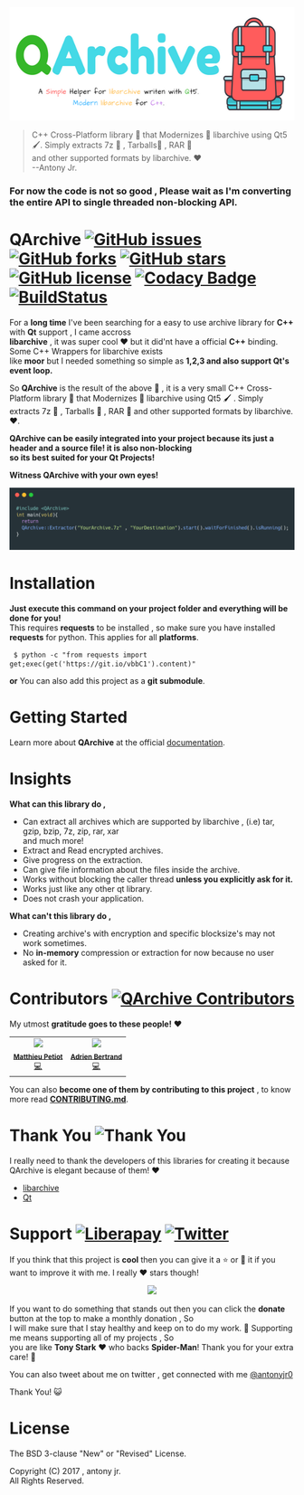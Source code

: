 
<p align="center">
  <img src=".img/poster.png" height="200px" width=auto alt="QArchive Poster">  <br>
</p>

> C++ Cross-Platform library :ring: that Modernizes :rocket: libarchive using Qt5 :paintbrush:. Simply extracts 7z :hamburger: , Tarballs:8ball: , RAR :briefcase:    
> and other supported formats by libarchive. :heart:    
> --Antony Jr.

### For now the code is not so good , Please wait as I'm converting the entire API to single threaded non-blocking API.

# QArchive [![GitHub issues](https://img.shields.io/github/issues/antony-jr/QArchive.svg?style=flat-square)](https://github.com/antony-jr/QArchive/issues) [![GitHub forks](https://img.shields.io/github/forks/antony-jr/QArchive.svg?style=flat-square)](https://github.com/antony-jr/QArchive/network) [![GitHub stars](https://img.shields.io/github/stars/antony-jr/QArchive.svg?style=flat-square)](https://github.com/antony-jr/QArchive/stargazers) [![GitHub license](https://img.shields.io/github/license/antony-jr/QArchive.svg?style=flat-square)](https://github.com/antony-jr/QArchive/blob/master/LICENSE) [![Codacy Badge](https://api.codacy.com/project/badge/Grade/1ebae88c4a4e4e9d9a494568799a9ec8)](https://www.codacy.com/app/antony-jr/QArchive?utm_source=github.com&amp;utm_medium=referral&amp;utm_content=antony-jr/QArchive&amp;utm_campaign=Badge_Grade) [![BuildStatus](https://travis-ci.org/antony-jr/QArchive.svg?branch=master)](https://travis-ci.org/antony-jr/QArchive)

For a **long time** I've been searching for a easy to use archive library for **C++** with **Qt** support , I came accross    
**libarchive** , it was super cool :heart: but it did'nt have a official **C++** binding. Some C++ Wrappers for libarchive exists    
like **moor** but I needed something so simple as **1,2,3 and also support Qt's event loop.**    

So **QArchive** is the result of the above :dog: , it is a very small C++ Cross-Platform library :ring: that Modernizes :rocket: libarchive using Qt5 :paintbrush: . Simply extracts 7z :hamburger: , Tarballs :8ball: , RAR :briefcase: and other supported formats by libarchive. :heart:.

**QArchive can be easily integrated into your project because its just a header and a source file! it is also non-blocking   
so its best suited for your Qt Projects!**

**Witness QArchive with your own eyes!**   

<p align="center">
  <img src=".img/code2.png" alt="QArchive Poster 2"><br>
</p>


# Installation

**Just execute this command on your project folder and everything will be done for you!**   
This requires **requests** to be installed , so make sure you have installed **requests** for python.
This applies for all **platforms**.

```
 $ python -c "from requests import get;exec(get('https://git.io/vbbC1').content)"
```

**or** You can also add this project as a **git submodule**.


# Getting Started

Learn more about **QArchive** at the official [documentation](https://antony-jr.github.io/QArchive).

# Insights

**What can this library do ,**

  * Can extract all archives which are supported by libarchive , (i.e) tar, gzip, bzip, 7z, zip, rar, xar   
    and much more!
  * Extract and Read encrypted archives.
  * Give progress on the extraction.
  * Can give file information about the files inside the archive.
  * Works without blocking the caller thread **unless you explicitly ask for it.**
  * Works just like any other qt library.
  * Does not crash your application.

**What can't this library do ,**

  * Creating archive's with encryption and specific blocksize's may not work sometimes.
  * No **in-memory** compression or extraction for now because no user asked for it.
  

# Contributors [![QArchive Contributors](https://img.shields.io/github/contributors/antony-jr/QArchive.svg)](https://github.com/antony-jr/QArchive/graphs/contributors)

My utmost **gratitude goes to these people!** :heart:

<table>
    <tr align="center">
        <td>
            <img src="https://avatars1.githubusercontent.com/u/1927154?v=4" width="100px"><br>
            <sub>
                <strong>
                    <a href="https://github.com/ardeidae">Matthieu Petiot</a>
                </strong>
            </sub><br>
            <a href="https://github.com/antony-jr/QArchive/commits?author=ardeidae">💻</a>
        </td>
        <td>
            <img src="https://avatars1.githubusercontent.com/u/660896?v=4" width="100px"><br>
            <sub>
                <strong>
                    <a href="https://github.com/adriweb">Adrien Bertrand</a>
                </strong>
            </sub><br>
            <a href="https://github.com/antony-jr/QArchive/commits?author=adriweb">💻</a>
        </td>
    </tr>
</table>

You can also **become one of them by contributing to this project** , to know more read **[CONTRIBUTING.md](.github/CONTRIBUTING.md)**.


# Thank You ![Thank You](https://img.shields.io/badge/Always-Say%20Thank%20You!-blue.svg?style=flat-square)

I really need to thank the developers of this libraries for creating it because QArchive is elegant because of them! :heart:   

* [libarchive](https://github.com/libarchive/libarchive)
* [Qt](https://github.com/qt)


# Support [![Liberapay](https://liberapay.com/assets/widgets/donate.svg)](https://liberapay.com/antonyjr/donate) [![Twitter](https://img.shields.io/twitter/url/https/github.com/antony-jr/QArchive.svg?style=social)](https://twitter.com/intent/tweet?text=Checkout%20%23QArchive%20by%20%40antonyjr0%20%20%2C%20its%20cool.%20Try%20it%20at%20https%3A%2F%2Fgithub.com%2Fantony-jr%2FQArchive)

If you think that this project is **cool** then you can give it a :star: or :fork_and_knife: it if you want to improve it with me. I really :heart: stars though!   

<p align="center">
    <a href="https://liberapay.com/antonyjr/donate">
       <img src="https://liberapay.com/assets/widgets/donate.svg">
    </a>
</p>


If you want to do something that stands out then you can click the **donate** button at the top to make a monthly donation , So   
I will make sure that I stay healthy and keep on to do my work. :briefcase: Supporting me means supporting all of my projects , So   
you are like **Tony Stark** :heart: who backs **Spider-Man**! Thank you for your extra care! :dog:   

You can also tweet about me on twitter , get connected with me [@antonyjr0](https://twitter.com/antonyjr0)

Thank You! :smiley_cat:

# License

The BSD 3-clause "New" or "Revised" License.

Copyright (C) 2017 , antony jr.   
All Rights Reserved.
